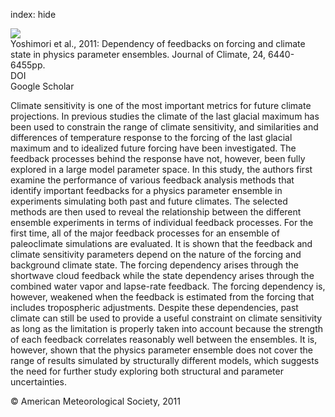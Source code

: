 index: hide

<div class="Citation">
    <div class="Citation-thumb CitationThumb-linked"  data-href="https://doi.org/10.1175/2011jcli3954.1">
      <img src="https://static.claimspace.cloud/climate-study-static/refs/thumbs/5/Yoshimori_et_al_2011-thumb.png" />
    </div>

  <div class="Citation-body">
    <div class="Citation-text">Yoshimori et al., 2011: Dependency of feedbacks on forcing and climate state in physics parameter ensembles. <span class="Article-journal">Journal of Climate, </span><span class="Article-volume">24, </span>6440-6455pp.</div>
    <div class="Citation-links">
      <div class="CitationLink" data-href="https://doi.org/10.1175/2011jcli3954.1">
        <div class="CitationLink-icon CitationLink-Doi"></div>
        <div class="CitationLink-text">DOI</div>
      </div>
      <div class="CitationLink" data-href="https://scholar.google.com/scholar?q=10.1175/2011jcli3954.1">
        <div class="CitationLink-icon CitationLink-Scholar"></div>
        <div class="CitationLink-text">Google Scholar</div>
      </div>
    </div>
  </div>
</div>

Climate sensitivity is one of the most important metrics for future climate projections. In previous studies the climate of the last glacial maximum has been used to constrain the range of climate sensitivity, and similarities and differences of temperature response to the forcing of the last glacial maximum and to idealized future forcing have been investigated. The feedback processes behind the response have not, however, been fully explored in a large model parameter space. In this study, the authors first examine the performance of various feedback analysis methods that identify important feedbacks for a physics parameter ensemble in experiments simulating both past and future climates. The selected methods are then used to reveal the relationship between the different ensemble experiments in terms of individual feedback processes. For the first time, all of the major feedback processes for an ensemble of paleoclimate simulations are evaluated. It is shown that the feedback and climate sensitivity parameters depend on the nature of the forcing and background climate state. The forcing dependency arises through the shortwave cloud feedback while the state dependency arises through the combined water vapor and lapse-rate feedback. The forcing dependency is, however, weakened when the feedback is estimated from the forcing that includes tropospheric adjustments. Despite these dependencies, past climate can still be used to provide a useful constraint on climate sensitivity as long as the limitation is properly taken into account because the strength of each feedback correlates reasonably well between the ensembles. It is, however, shown that the physics parameter ensemble does not cover the range of results simulated by structurally different models, which suggests the need for further study exploring both structural and parameter uncertainties.

<div class="Citation-copy">
&copy; American Meteorological Society, 2011
</div>